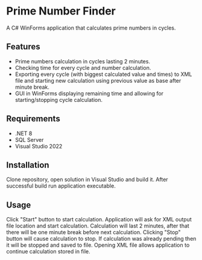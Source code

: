 # Prime Number Finder

A C# WinForms application that calculates prime numbers in cycles.

## Features

- Prime numbers calculation in cycles lasting 2 minutes.
- Checking time for every cycle and number calculation.
- Exporting every cycle (with biggest calculated value and times) to XML file and starting new calculation using previous value as base after minute break.
- GUI in WinForms displaying remaining time and allowing for starting/stopping cycle calculation.

## Requirements

- .NET 8
- SQL Server
- Visual Studio 2022

## Installation

Clone repository, open solution in Visual Studio and build it. After successful build run application executable.

## Usage

Click "Start" button to start calculation. Application will ask for XML output file location and start calculation. Calculation will last 2 minutes, after that there will be one minute break before next calculation. 
Clicking "Stop" button will cause calculation to stop. If calculation was already pending then it will be stopped and saved to file. Opening XML file allows application to continue calculation stored in file. 
